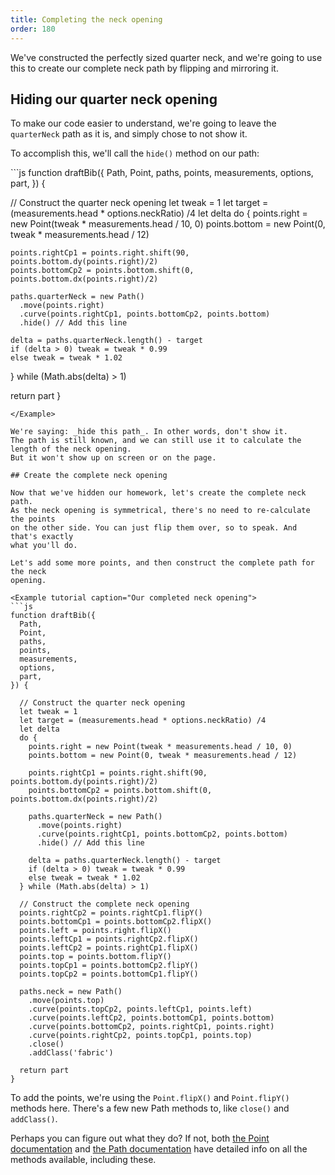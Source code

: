 ```yaml
---
title: Completing the neck opening
order: 180
---
```


We've constructed the perfectly sized quarter neck, and we're going to use this
to create our complete neck path by flipping and mirroring it.

## Hiding our quarter neck opening

To make our code easier to understand, we're going to leave the `quarterNeck` path
as it is, and simply chose to not show it.

To accomplish this, we'll call the `hide()` method on our path:

<Example tutorial caption="A hidden path is not shown">
```js
function draftBib({ 
  Path, 
  Point, 
  paths, 
  points, 
  measurements,
  options,
  part,
}) {

  // Construct the quarter neck opening
  let tweak = 1
  let target = (measurements.head * options.neckRatio) /4
  let delta
  do {
  	points.right = new Point(tweak * measurements.head / 10, 0)
  	points.bottom = new Point(0, tweak * measurements.head / 12)
  
  	points.rightCp1 = points.right.shift(90, points.bottom.dy(points.right)/2)
  	points.bottomCp2 = points.bottom.shift(0, points.bottom.dx(points.right)/2)
  
  	paths.quarterNeck = new Path()
  	  .move(points.right)
  	  .curve(points.rightCp1, points.bottomCp2, points.bottom)
      .hide() // Add this line
  
  	delta = paths.quarterNeck.length() - target
    if (delta > 0) tweak = tweak * 0.99
    else tweak = tweak * 1.02
  } while (Math.abs(delta) > 1)

  return part
}
```
</Example>

We're saying: _hide this path_. In other words, don't show it.
The path is still known, and we can still use it to calculate the length of the neck opening.
But it won't show up on screen or on the page.

## Create the complete neck opening

Now that we've hidden our homework, let's create the complete neck path.
As the neck opening is symmetrical, there's no need to re-calculate the points
on the other side. You can just flip them over, so to speak. And that's exactly
what you'll do.

Let's add some more points, and then construct the complete path for the neck
opening.

<Example tutorial caption="Our completed neck opening">
```js
function draftBib({ 
  Path, 
  Point, 
  paths, 
  points, 
  measurements,
  options,
  part,
}) {

  // Construct the quarter neck opening
  let tweak = 1
  let target = (measurements.head * options.neckRatio) /4
  let delta
  do {
  	points.right = new Point(tweak * measurements.head / 10, 0)
  	points.bottom = new Point(0, tweak * measurements.head / 12)
  
  	points.rightCp1 = points.right.shift(90, points.bottom.dy(points.right)/2)
  	points.bottomCp2 = points.bottom.shift(0, points.bottom.dx(points.right)/2)
  
  	paths.quarterNeck = new Path()
  	  .move(points.right)
  	  .curve(points.rightCp1, points.bottomCp2, points.bottom)
      .hide() // Add this line
  
  	delta = paths.quarterNeck.length() - target
    if (delta > 0) tweak = tweak * 0.99
    else tweak = tweak * 1.02
  } while (Math.abs(delta) > 1)

  // Construct the complete neck opening
  points.rightCp2 = points.rightCp1.flipY()
  points.bottomCp1 = points.bottomCp2.flipX()
  points.left = points.right.flipX()
  points.leftCp1 = points.rightCp2.flipX()
  points.leftCp2 = points.rightCp1.flipX()
  points.top = points.bottom.flipY()
  points.topCp1 = points.bottomCp2.flipY()
  points.topCp2 = points.bottomCp1.flipY()

  paths.neck = new Path()
    .move(points.top)
    .curve(points.topCp2, points.leftCp1, points.left)
    .curve(points.leftCp2, points.bottomCp1, points.bottom)
    .curve(points.bottomCp2, points.rightCp1, points.right)
    .curve(points.rightCp2, points.topCp1, points.top)
    .close()
    .addClass('fabric')

  return part
}
```
</Example>

To add the points, we're using the `Point.flipX()` and `Point.flipY()` methods
here.  There's a few new Path methods to, like `close()` and `addClass()`.

Perhaps you can figure out what they do? If not, both [the Point
documentation](/reference/api/point/) and [the Path 
documentation](/reference/api/path) have detailed info on all the methods
available, including these.
